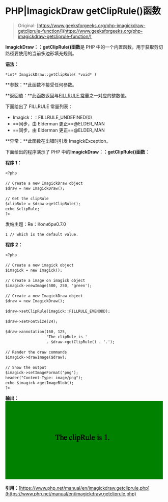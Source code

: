 # PHP|ImagickDraw getClipRule()函数

> Original: [https://www.geeksforgeeks.org/php-imagickdraw-getcliprule-function/](https://www.geeksforgeeks.org/php-imagickdraw-getcliprule-function/)

**ImagickDraw：：getClipRule()函数**是 PHP 中的一个内置函数，用于获取剪切路径要使用的当前多边形填充规则。

**语法：**

```
*int* ImagickDraw::getClipRule( *void* )
```

**参数：**此函数不接受任何参数。

**返回值：**此函数返回与[FILLRULE 常量](https://www.php.net/manual/en/imagick.constants.php/#imagick.constants.fillrule-undefined)之一对应的整数值。

下面给出了 FILLRULE 常量列表：

*   Imagick：：FILLRULE_UNDEFINED(0)
*   ==同步，由 Elderman 更正==@ELDER_MAN
*   ==同步，由 Elderman 更正==@ELDER_MAN

**异常：**此函数在出错时引发 ImagickException。

下面给出的程序演示了 PHP 中的**ImagickDraw：：getClipRule()函数**：

**程序 1：**

```
<?php

// Create a new ImagickDraw object
$draw = new ImagickDraw();

// Get the clipRule
$clipRule = $draw->getClipRule();
echo $clipRule;
?>
```

发帖主题：Re：Колибри0.7.0

```
1 // which is the default value.
```

**程序 2：**

```
<?php

// Create a new imagick object
$imagick = new Imagick();

// Create a image on imagick object
$imagick->newImage(500, 250, 'green');

// Create a new ImagickDraw object
$draw = new ImagickDraw();

$draw->setClipRule(imagick::FILLRULE_EVENODD);

$draw->setFontSize(24);

$draw->annotation(160, 125, 
                  'The clipRule is '
                  . $draw->getClipRule() . '.');

// Render the draw commands
$imagick->drawImage($draw);

// Show the output
$imagick->setImageFormat('png');
header("Content-Type: image/png");
echo $imagick->getImageBlob();
?>
```

**输出：**
![](img/8d272f9223751e624a754aa89e2f60d5.png)

**引用：**[https://www.php.net/manual/en/imagickdraw.getcliprule.php](https://www.php.net/manual/en/imagickdraw.getcliprule.php)
